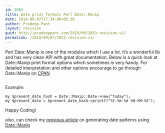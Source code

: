 ```yaml
---
id: 2081
title: Date print formats Perl Date::Manip
date: 2019-09-07T17:34:00+05:30
author: Pradeep Pant
layout: revision
guid: http://pradeeppant.com/2019/09/2053-revision-v1/
permalink: /2019/09/07/2053-revision-v1/
---
```

Perl Date::Manip is one of the modules which I use a lot. It&#8217;s a wonderful lib and has very clean API with great documentation. Below is a quick look at Date::Manip print format options which sometimes is very handy. For detailed interpretation and other options encourage to go through Date::Manip on [CPAN](https://metacpan.org/pod/Date::Manip) <figure class="wp-block-image">

<img src="http://pradeeppant.com/wp-content/uploads/2019/07/date_format_printf_1.png" alt="" class="wp-image-2056" srcset="http://pradeeppant.com/wp-content/uploads/2019/07/date_format_printf_1.png 600w, http://pradeeppant.com/wp-content/uploads/2019/07/date_format_printf_1-234x300.png 234w" sizes="(max-width: 600px) 100vw, 600px" /> </figure> 

Example: 

<pre class="wp-block-code"><code>my $present_date_hash = Date::Manip::Date->new("today");
my $present_date = $present_date_hash->printf("%Y-%m-%d %H:%M:%S");</code></pre>

Happy Coding!

also, can check my [previous article](http://pradeeppant.com/2016/03/creating-recurring-date-patterns-using-perl/) on generating date patterns using [Date::Manip](https://metacpan.org/pod/Date::Manip)